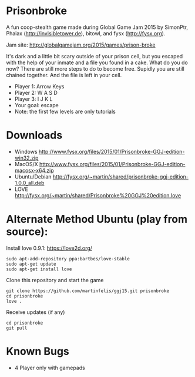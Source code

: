 # Prisonbroke

A fun coop-stealth game made during Global Game Jam 2015 by  SimonPtr, Phaiax (http://invisibletower.de), bitowl, and fysx (http://fysx.org).

Jam site: http://globalgamejam.org/2015/games/prison-broke

It's dark and a little bit scary outside of your prison cell, but you escaped with the help of your inmate and a file you found in a cake. What do you do now? There are still more steps to do to become free. Supidly you are still chained together. And the file is left in your cell. 

- Player 1: Arrow Keys 
- Player 2: W A S D 
- Player 3: I J K L 
- Your goal: escape
- Note: the first few levels are only tutorials

# Downloads

- Windows http://www.fysx.org/files/2015/01/Prisonbroke-GGJ-edition-win32.zip
- MacOS/X http://www.fysx.org/files/2015/01/Prisonbroke-GGJ-edition-macosx-x64.zip
- Ubuntu/Debian http://fysx.org/~martin/shared/prisonbroke-ggj-edition-1.0.0_all.deb
- LOVE http://fysx.org/~martin/shared/Prisonbroke%20GGJ%20edition.love

# Alternate Method Ubuntu (play from source):

Install love 0.9.1: https://love2d.org/

```
sudo apt-add-repository ppa:bartbes/love-stable
sudo apt-get update
sudo apt-get install love
```

Clone this repository and start the game
```
git clone https://github.com/martinfelis/ggj15.git prisonbroke
cd prisonbroke
love .
```

Receive updates (if any)
```
cd prisonbroke
git pull
```

# Known Bugs
- 4 Player only with gamepads
